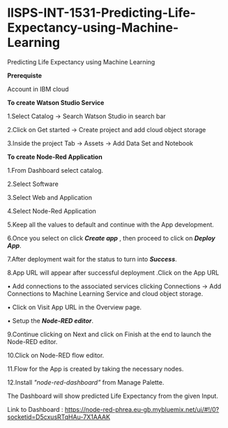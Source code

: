 # llSPS-INT-1531-Predicting-Life-Expectancy-using-Machine-Learning
Predicting Life Expectancy using Machine Learning

 **Prerequiste**

  Account in IBM cloud 

**To create Watson Studio Service**

1.Select Catalog -> Search Watson Studio in search bar

2.Click on Get started -> Create project and add cloud object storage
 
3.Inside the project Tab -> Assets -> Add Data Set and Notebook
 
**To create Node-Red Application**

1.From Dashboard select catalog.

2.Select Software

3.Select Web and Application

4.Select Node-Red Application 
 
5.Keep all the values to default and continue with the App development.

6.Once you select on click ***Create app*** , then proceed to click on ***Deploy App***.

7.After deployment wait for the status to turn into ***Success***.
  
8.App URL will appear after successful deployment .Click on the App URL 

•	Add connections to the associated services clicking Connections -> Add Connections to Machine Learning Service and cloud object storage.

•	Click on Visit App URL in the Overview page.

•	Setup the ***Node-RED editor***.
 
9.Continue clicking on Next and click on Finish at the end to launch the Node-RED editor.
  
10.Click on Node-RED flow editor.

11.Flow for the App is created by taking the necessary nodes.

12.Install _"node-red-dashboard”_ from Manage Palette.
 
 
 The Dashboard will show predicted Life Expectancy from the given Input.
 
 
 Link to Dashboard : https://node-red-phrea.eu-gb.mybluemix.net/ui/#!/0?socketid=D5cxusRTqHAu-7X1AAAK

